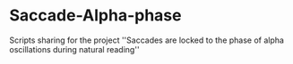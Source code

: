 # Saccade-Alpha-phase
Scripts sharing for the project ''Saccades are locked to the phase of alpha oscillations during natural reading''

